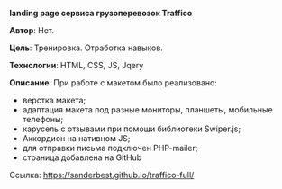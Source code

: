 **landing page сервиса грузоперевозок Traffico**
  
  
  **Автор**: Нет.
  
  **Цель**: Тренировка. Отработка навыков.
  
  **Технологии**: HTML, CSS, JS, Jqery
  
  
  **Описание**: При работе с макетом было реализовано:
  
  - верстка макета;
  - адаптация макета под разные мониторы, планшеты, мобильные телефоны;
  - карусель с отзывами при помощи библиотеки Swiper.js;
  - Аккордион на нативном JS;
  - для отправки письма подключен PHP-mailer;
  - страница добавлена на GitHub

Ссылка: https://sanderbest.github.io/traffico-full/
